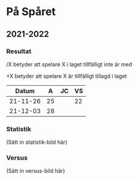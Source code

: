 # På Spåret

## 2021-2022

### Resultat

/X betyder att spelare X i laget tillfälligt inte är med

+X betyder att spelare X är tillfälligt tillagd i laget

Datum    |A |JC|VS|
---------|--|--|--|
21-11-26 |25|  |22|
21-12-03 |28|  |  |

### Statistik

(Sätt in statistik-bild här)

### Versus

(Sätt in versus-bild här)
